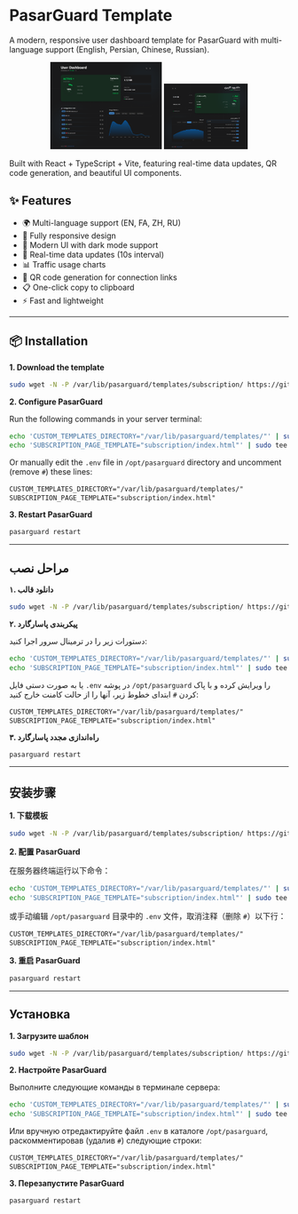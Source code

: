 # PasarGuard Template

A modern, responsive user dashboard template for PasarGuard with multi-language support (English, Persian, Chinese, Russian).

<p align="center">
  <img src="https://raw.githubusercontent.com/PasarGuard/subscription-template/refs/heads/main/screenshots/en.png" alt="English UI" width="40%">
  <img src="https://raw.githubusercontent.com/PasarGuard/subscription-template/refs/heads/main/screenshots/fa.png" alt="Persian UI" width="30%">
</p>


Built with React + TypeScript + Vite, featuring real-time data updates, QR code generation, and beautiful UI components.

## ✨ Features

- 🌍 Multi-language support (EN, FA, ZH, RU)
- 📱 Fully responsive design
- 🎨 Modern UI with dark mode support
- 🔄 Real-time data updates (10s interval)
- 📊 Traffic usage charts
- 🔗 QR code generation for connection links
- 📋 One-click copy to clipboard
- ⚡ Fast and lightweight

---

## 📦 Installation

**1. Download the template**
```sh
sudo wget -N -P /var/lib/pasarguard/templates/subscription/ https://github.com/PasarGuard/subscription-template/releases/latest/download/index.html
```

**2. Configure PasarGuard**

Run the following commands in your server terminal:
```sh
echo 'CUSTOM_TEMPLATES_DIRECTORY="/var/lib/pasarguard/templates/"' | sudo tee -a /opt/pasarguard/.env
echo 'SUBSCRIPTION_PAGE_TEMPLATE="subscription/index.html"' | sudo tee -a /opt/pasarguard/.env
```

Or manually edit the `.env` file in `/opt/pasarguard` directory and uncomment (remove `#`) these lines:
```
CUSTOM_TEMPLATES_DIRECTORY="/var/lib/pasarguard/templates/"
SUBSCRIPTION_PAGE_TEMPLATE="subscription/index.html"
```

**3. Restart PasarGuard**
```sh
pasarguard restart
```

---

## مراحل نصب

**۱. دانلود قالب**
```sh
sudo wget -N -P /var/lib/pasarguard/templates/subscription/ https://github.com/PasarGuard/subscription-template/releases/latest/download/index.html
```

**۲. پیکربندی پاسارگارد**

دستورات زیر را در ترمینال سرور اجرا کنید:
```sh
echo 'CUSTOM_TEMPLATES_DIRECTORY="/var/lib/pasarguard/templates/"' | sudo tee -a /opt/pasarguard/.env
echo 'SUBSCRIPTION_PAGE_TEMPLATE="subscription/index.html"' | sudo tee -a /opt/pasarguard/.env
```

یا به صورت دستی فایل `.env` در پوشه `/opt/pasarguard` را ویرایش کرده و با پاک کردن `#` ابتدای خطوط زیر، آنها را از حالت کامنت خارج کنید:
```
CUSTOM_TEMPLATES_DIRECTORY="/var/lib/pasarguard/templates/"
SUBSCRIPTION_PAGE_TEMPLATE="subscription/index.html"
```

**۳. راه‌اندازی مجدد پاسارگارد**
```sh
pasarguard restart
```

---

## 安装步骤

**1. 下载模板**
```sh
sudo wget -N -P /var/lib/pasarguard/templates/subscription/ https://github.com/PasarGuard/subscription-template/releases/latest/download/index.html
```

**2. 配置 PasarGuard**

在服务器终端运行以下命令：
```sh
echo 'CUSTOM_TEMPLATES_DIRECTORY="/var/lib/pasarguard/templates/"' | sudo tee -a /opt/pasarguard/.env
echo 'SUBSCRIPTION_PAGE_TEMPLATE="subscription/index.html"' | sudo tee -a /opt/pasarguard/.env
```

或手动编辑 `/opt/pasarguard` 目录中的 `.env` 文件，取消注释（删除 `#`）以下行：
```
CUSTOM_TEMPLATES_DIRECTORY="/var/lib/pasarguard/templates/"
SUBSCRIPTION_PAGE_TEMPLATE="subscription/index.html"
```

**3. 重启 PasarGuard**
```sh
pasarguard restart
```

---

## Установка

**1. Загрузите шаблон**
```sh
sudo wget -N -P /var/lib/pasarguard/templates/subscription/ https://github.com/PasarGuard/subscription-template/releases/latest/download/index.html
```

**2. Настройте PasarGuard**

Выполните следующие команды в терминале сервера:
```sh
echo 'CUSTOM_TEMPLATES_DIRECTORY="/var/lib/pasarguard/templates/"' | sudo tee -a /opt/pasarguard/.env
echo 'SUBSCRIPTION_PAGE_TEMPLATE="subscription/index.html"' | sudo tee -a /opt/pasarguard/.env
```

Или вручную отредактируйте файл `.env` в каталоге `/opt/pasarguard`, раскомментировав (удалив `#`) следующие строки:
```
CUSTOM_TEMPLATES_DIRECTORY="/var/lib/pasarguard/templates/"
SUBSCRIPTION_PAGE_TEMPLATE="subscription/index.html"
```

**3. Перезапустите PasarGuard**
```sh
pasarguard restart
```
